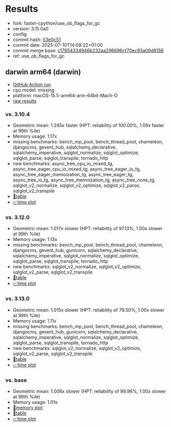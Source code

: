 # Results

- fork: faster-cpython/use_ob_flags_for_gc
- version: 3.15.0a0
- config: 
- commit hash: [53e0c51](https://github.com/faster%2dcpython/cpython/commit/53e0c51)
- commit date: 2025-07-10T14:08:22+01:00
- commit merge base: [c17654334946b232aa296696cf70ec93a09d8156](https://github.com/python/cpython/commit/c17654334946b232aa296696cf70ec93a09d8156)
- ref: use_ob_flags_for_gc

## darwin arm64 (darwin)

- [GitHub Action run](https://github.com/faster-cpython/benchmarking/actions/runs/16196041824)
- cpu model: missing
- platform: macOS-15.5-arm64-arm-64bit-Mach-O
- [raw results](bm-20250710-darwin-arm64-faster%252dcpython-use_ob_flags_for_gc-3.15.0a0-53e0c51.json)

### vs. 3.10.4

- Geometric mean: 1.245x faster (HPT: reliability of 100.00%, 1.09x faster at 99th %ile)
- Memory usage: 1.17x
- missing benchmarks: bench_mp_pool, bench_thread_pool, chameleon, djangocms, gevent_hub, sqlalchemy_declarative, sqlalchemy_imperative, sqlglot_normalize, sqlglot_optimize, sqlglot_parse, sqlglot_transpile, tornado_http
- new benchmarks: async_tree_cpu_io_mixed_tg, async_tree_eager_cpu_io_mixed_tg, async_tree_eager_io_tg, async_tree_eager_memoization_tg, async_tree_eager_tg, async_tree_io_tg, async_tree_memoization_tg, async_tree_none_tg, sqlglot_v2_normalize, sqlglot_v2_optimize, sqlglot_v2_parse, sqlglot_v2_transpile
- [📄table](bm-20250710-darwin-arm64-faster%252dcpython-use_ob_flags_for_gc-3.15.0a0-53e0c51-vs-3.10.4.md)
- [📈time plot](bm-20250710-darwin-arm64-faster%252dcpython-use_ob_flags_for_gc-3.15.0a0-53e0c51-vs-3.10.4.svg)

### vs. 3.12.0

- Geometric mean: 1.017x slower (HPT: reliability of 97.13%, 1.00x slower at 99th %ile)
- Memory usage: 1.13x
- missing benchmarks: bench_mp_pool, bench_thread_pool, chameleon, djangocms, gevent_hub, gunicorn, sqlalchemy_declarative, sqlalchemy_imperative, sqlglot_normalize, sqlglot_optimize, sqlglot_parse, sqlglot_transpile, tornado_http
- new benchmarks: sqlglot_v2_normalize, sqlglot_v2_optimize, sqlglot_v2_parse, sqlglot_v2_transpile
- [📄table](bm-20250710-darwin-arm64-faster%252dcpython-use_ob_flags_for_gc-3.15.0a0-53e0c51-vs-3.12.0.md)
- [📈time plot](bm-20250710-darwin-arm64-faster%252dcpython-use_ob_flags_for_gc-3.15.0a0-53e0c51-vs-3.12.0.svg)

### vs. 3.13.0

- Geometric mean: 1.015x slower (HPT: reliability of 79.50%, 1.00x slower at 99th %ile)
- Memory usage: 1.11x
- missing benchmarks: bench_mp_pool, bench_thread_pool, chameleon, djangocms, gevent_hub, gunicorn, sqlalchemy_declarative, sqlalchemy_imperative, sqlglot_normalize, sqlglot_optimize, sqlglot_parse, sqlglot_transpile, tornado_http
- new benchmarks: sqlglot_v2_normalize, sqlglot_v2_optimize, sqlglot_v2_parse, sqlglot_v2_transpile
- [📄table](bm-20250710-darwin-arm64-faster%252dcpython-use_ob_flags_for_gc-3.15.0a0-53e0c51-vs-3.13.0.md)
- [📈time plot](bm-20250710-darwin-arm64-faster%252dcpython-use_ob_flags_for_gc-3.15.0a0-53e0c51-vs-3.13.0.svg)

### vs. base

- Geometric mean: 1.006x slower (HPT: reliability of 99.96%, 1.00x slower at 99th %ile)
- Memory usage: 1.01x
- [🧠memory plot](bm-20250710-darwin-arm64-faster%252dcpython-use_ob_flags_for_gc-3.15.0a0-53e0c51-vs-base-mem.svg)
- [📄table](bm-20250710-darwin-arm64-faster%252dcpython-use_ob_flags_for_gc-3.15.0a0-53e0c51-vs-base.md)
- [📈time plot](bm-20250710-darwin-arm64-faster%252dcpython-use_ob_flags_for_gc-3.15.0a0-53e0c51-vs-base.svg)

